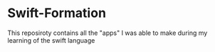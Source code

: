 # Swift-Formation
This reposiroty contains all the "apps" I was able to make during my learning of the swift language
